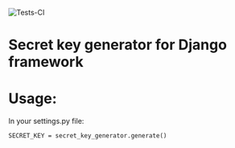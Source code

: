 ![Tests-CI](https://github.com/PickBas/django_secret_key_generator/workflows/Tests-CI/badge.svg)
# Secret key generator for Django framework

# Usage:
In your settings.py file:
    
    SECRET_KEY = secret_key_generator.generate()
